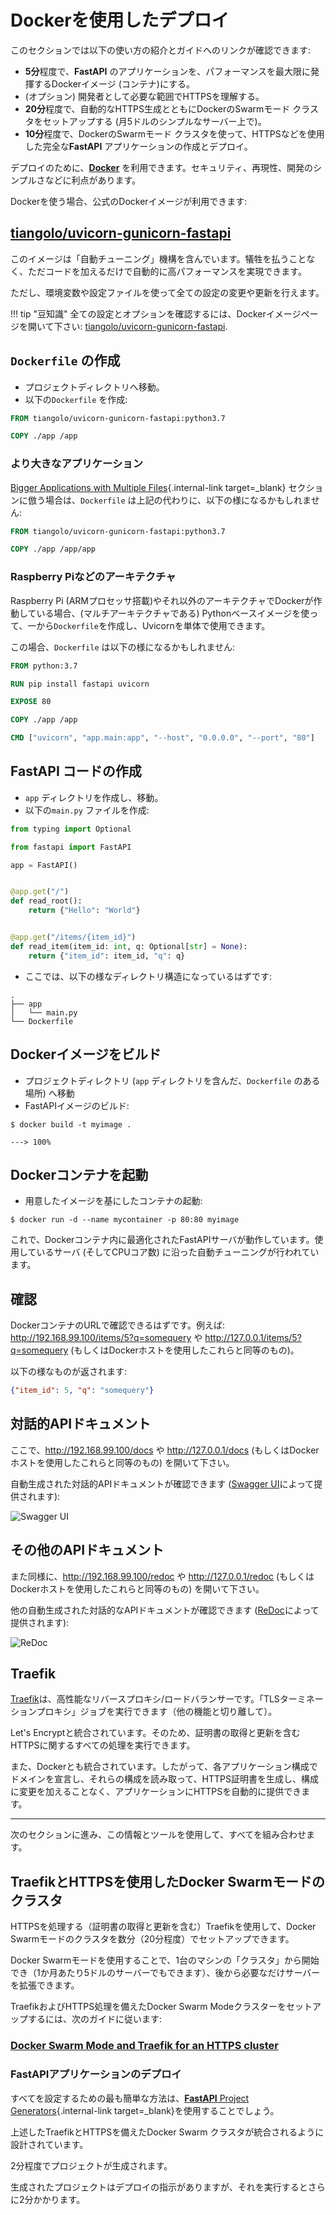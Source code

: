 # Dockerを使用したデプロイ

このセクションでは以下の使い方の紹介とガイドへのリンクが確認できます:

* **5分**程度で、**FastAPI** のアプリケーションを、パフォーマンスを最大限に発揮するDockerイメージ (コンテナ)にする。
* (オプション) 開発者として必要な範囲でHTTPSを理解する。
* **20分**程度で、自動的なHTTPS生成とともにDockerのSwarmモード クラスタをセットアップする (月5ドルのシンプルなサーバー上で)。
* **10分**程度で、DockerのSwarmモード クラスタを使って、HTTPSなどを使用した完全な**FastAPI** アプリケーションの作成とデプロイ。

デプロイのために、<a href="https://www.docker.com/" class="external-link" target="_blank">**Docker**</a> を利用できます。セキュリティ、再現性、開発のシンプルさなどに利点があります。

Dockerを使う場合、公式のDockerイメージが利用できます:

## <a href="https://github.com/tiangolo/uvicorn-gunicorn-fastapi-docker" class="external-link" target="_blank">tiangolo/uvicorn-gunicorn-fastapi</a>

このイメージは「自動チューニング」機構を含んでいます。犠牲を払うことなく、ただコードを加えるだけで自動的に高パフォーマンスを実現できます。

ただし、環境変数や設定ファイルを使って全ての設定の変更や更新を行えます。

!!! tip "豆知識"
    全ての設定とオプションを確認するには、Dockerイメージページを開いて下さい: <a href="https://github.com/tiangolo/uvicorn-gunicorn-fastapi-docker" class="external-link" target="_blank">tiangolo/uvicorn-gunicorn-fastapi</a>.

## `Dockerfile` の作成

* プロジェクトディレクトリへ移動。
* 以下の`Dockerfile` を作成:

```Dockerfile
FROM tiangolo/uvicorn-gunicorn-fastapi:python3.7

COPY ./app /app
```

### より大きなアプリケーション

[Bigger Applications with Multiple Files](tutorial/bigger-applications.md){.internal-link target=_blank} セクションに倣う場合は、`Dockerfile` は上記の代わりに、以下の様になるかもしれません:

```Dockerfile
FROM tiangolo/uvicorn-gunicorn-fastapi:python3.7

COPY ./app /app/app
```

### Raspberry Piなどのアーキテクチャ

Raspberry Pi (ARMプロセッサ搭載)やそれ以外のアーキテクチャでDockerが作動している場合、(マルチアーキテクチャである) Pythonベースイメージを使って、一から`Dockerfile`を作成し、Uvicornを単体で使用できます。

この場合、`Dockerfile` は以下の様になるかもしれません:

```Dockerfile
FROM python:3.7

RUN pip install fastapi uvicorn

EXPOSE 80

COPY ./app /app

CMD ["uvicorn", "app.main:app", "--host", "0.0.0.0", "--port", "80"]
```

## **FastAPI** コードの作成

* `app` ディレクトリを作成し、移動。
* 以下の`main.py` ファイルを作成:

```Python
from typing import Optional

from fastapi import FastAPI

app = FastAPI()


@app.get("/")
def read_root():
    return {"Hello": "World"}


@app.get("/items/{item_id}")
def read_item(item_id: int, q: Optional[str] = None):
    return {"item_id": item_id, "q": q}
```

* ここでは、以下の様なディレクトリ構造になっているはずです:

```
.
├── app
│   └── main.py
└── Dockerfile
```

## Dockerイメージをビルド

* プロジェクトディレクトリ (`app` ディレクトリを含んだ、`Dockerfile` のある場所) へ移動
* FastAPIイメージのビルド:

<div class="termy">

```console
$ docker build -t myimage .

---> 100%
```

</div>

## Dockerコンテナを起動

* 用意したイメージを基にしたコンテナの起動:

<div class="termy">

```console
$ docker run -d --name mycontainer -p 80:80 myimage
```

</div>

これで、Dockerコンテナ内に最適化されたFastAPIサーバが動作しています。使用しているサーバ (そしてCPUコア数) に沿った自動チューニングが行われています。

## 確認

DockerコンテナのURLで確認できるはずです。例えば: <a href="http://192.168.99.100/items/5?q=somequery" class="external-link" target="_blank">http://192.168.99.100/items/5?q=somequery</a> や <a href="http://127.0.0.1/items/5?q=somequery" class="external-link" target="_blank">http://127.0.0.1/items/5?q=somequery</a> (もしくはDockerホストを使用したこれらと同等のもの)。

以下の様なものが返されます:

```JSON
{"item_id": 5, "q": "somequery"}
```

## 対話的APIドキュメント

ここで、<a href="http://192.168.99.100/docs" class="external-link" target="_blank">http://192.168.99.100/docs</a> や <a href="http://127.0.0.1/docs" class="external-link" target="_blank">http://127.0.0.1/docs</a> (もしくはDockerホストを使用したこれらと同等のもの) を開いて下さい。

自動生成された対話的APIドキュメントが確認できます (<a href="https://github.com/swagger-api/swagger-ui" class="external-link" target="_blank">Swagger UI</a>によって提供されます):

![Swagger UI](https://fastapi.tiangolo.com/img/index/index-01-swagger-ui-simple.png)

## その他のAPIドキュメント

また同様に、<a href="http://192.168.99.100/redoc" class="external-link" target="_blank">http://192.168.99.100/redoc</a> や <a href="http://127.0.0.1/redoc" class="external-link" target="_blank">http://127.0.0.1/redoc</a> (もしくはDockerホストを使用したこれらと同等のもの) を開いて下さい。

他の自動生成された対話的なAPIドキュメントが確認できます (<a href="https://github.com/Rebilly/ReDoc" class="external-link" target="_blank">ReDoc</a>によって提供されます):

![ReDoc](https://fastapi.tiangolo.com/img/index/index-02-redoc-simple.png)

## Traefik

<a href="https://traefik.io/" class="external-link" target="_blank">Traefik</a>は、高性能なリバースプロキシ/ロードバランサーです。「TLSターミネーションプロキシ」ジョブを実行できます（他の機能と切り離して）。

Let's Encryptと統合されています。そのため、証明書の取得と更新を含むHTTPSに関するすべての処理を実行できます。

また、Dockerとも統合されています。したがって、各アプリケーション構成でドメインを宣言し、それらの構成を読み取って、HTTPS証明書を生成し、構成に変更を加えることなく、アプリケーションにHTTPSを自動的に提供できます。

---

次のセクションに進み、この情報とツールを使用して、すべてを組み合わせます。

## TraefikとHTTPSを使用したDocker Swarmモードのクラスタ

HTTPSを処理する（証明書の取得と更新を含む）Traefikを使用して、Docker Swarmモードのクラスタを数分（20分程度）でセットアップできます。

Docker Swarmモードを使用することで、1台のマシンの「クラスタ」から開始でき（1か月あたり5ドルのサーバーでもできます）、後から必要なだけサーバーを拡張できます。

TraefikおよびHTTPS処理を備えたDocker Swarm Modeクラスターをセットアップするには、次のガイドに従います:

### <a href="https://medium.com/@tiangolo/docker-swarm-mode-and-traefik-for-a-https-cluster-20328dba6232" class="external-link" target="_blank">Docker Swarm Mode and Traefik for an HTTPS cluster</a>

### FastAPIアプリケーションのデプロイ

すべてを設定するための最も簡単な方法は、[**FastAPI** Project Generators](../project-generation.md){.internal-link target=_blank}を使用することでしょう。

上述したTraefikとHTTPSを備えたDocker Swarm クラスタが統合されるように設計されています。

2分程度でプロジェクトが生成されます。

生成されたプロジェクトはデプロイの指示がありますが、それを実行するとさらに2分かかります。
